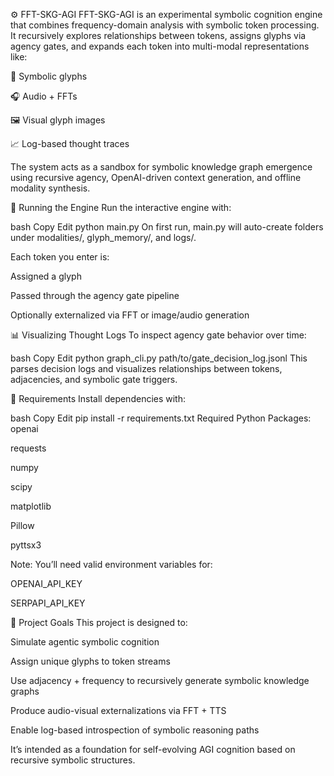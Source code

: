 ⚙️ FFT-SKG-AGI
FFT-SKG-AGI is an experimental symbolic cognition engine that combines frequency-domain analysis with symbolic token processing. It recursively explores relationships between tokens, assigns glyphs via agency gates, and expands each token into multi-modal representations like:

🧠 Symbolic glyphs

🎧 Audio + FFTs

🖼️ Visual glyph images

📈 Log-based thought traces

The system acts as a sandbox for symbolic knowledge graph emergence using recursive agency, OpenAI-driven context generation, and offline modality synthesis.

🚀 Running the Engine
Run the interactive engine with:

bash
Copy
Edit
python main.py
On first run, main.py will auto-create folders under modalities/, glyph_memory/, and logs/.

Each token you enter is:

Assigned a glyph

Passed through the agency gate pipeline

Optionally externalized via FFT or image/audio generation

📊 Visualizing Thought Logs
To inspect agency gate behavior over time:

bash
Copy
Edit
python graph_cli.py path/to/gate_decision_log.jsonl
This parses decision logs and visualizes relationships between tokens, adjacencies, and symbolic gate triggers.

🔧 Requirements
Install dependencies with:

bash
Copy
Edit
pip install -r requirements.txt
Required Python Packages:
openai

requests

numpy

scipy

matplotlib

Pillow

pyttsx3

Note: You’ll need valid environment variables for:

OPENAI_API_KEY

SERPAPI_API_KEY

🎯 Project Goals
This project is designed to:

Simulate agentic symbolic cognition

Assign unique glyphs to token streams

Use adjacency + frequency to recursively generate symbolic knowledge graphs

Produce audio-visual externalizations via FFT + TTS

Enable log-based introspection of symbolic reasoning paths

It’s intended as a foundation for self-evolving AGI cognition based on recursive symbolic structures.